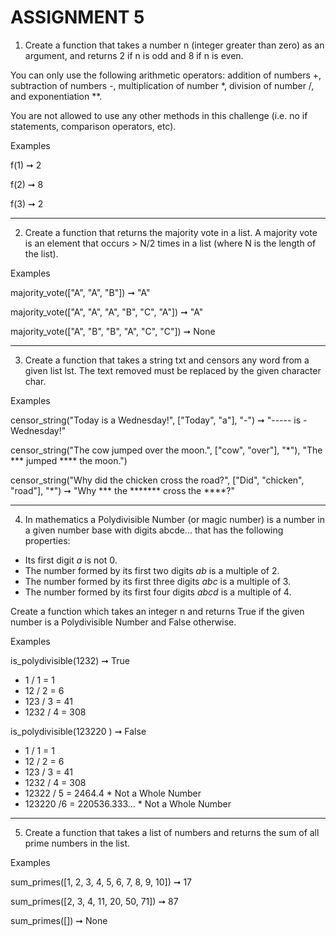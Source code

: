 # ASSIGNMENT 5


1. Create a function that takes a number n (integer greater than zero) as an argument, and returns 2 if n is odd and 8 if n is even.

You can only use the following arithmetic operators: addition of numbers +, subtraction of numbers -, multiplication of number *, division of number /, and exponentiation **.

You are not allowed to use any other methods in this challenge (i.e. no if statements, comparison operators, etc).

Examples

f(1) ➞ 2

f(2) ➞ 8

f(3) ➞ 2


-------------------------------------------------------------------------------------


2. Create a function that returns the majority vote in a list. A majority vote is an element that occurs > N/2 times in a list (where N is the length of the list).

Examples

majority_vote(["A", "A", "B"]) ➞ "A"

majority_vote(["A", "A", "A", "B", "C", "A"]) ➞ "A"

majority_vote(["A", "B", "B", "A", "C", "C"]) ➞ None


-------------------------------------------------------------------------------------


3. Create a function that takes a string txt and censors any word from a given list lst. The text removed must be replaced by the given character char.

Examples

censor_string("Today is a Wednesday!", ["Today", "a"], "-") ➞ "----- is - Wednesday!"

censor_string("The cow jumped over the moon.", ["cow", "over"], "*"), "The *** jumped **** the moon.")

censor_string("Why did the chicken cross the road?", ["Did", "chicken", "road"], "*") ➞ "Why *** the ******* cross the ****?"


-------------------------------------------------------------------------------------


4. In mathematics a Polydivisible Number (or magic number) is a number in a given number base with digits abcde... that has the following properties:

-  Its first digit *a* is not 0.
- The number formed by its first two digits *ab* is a multiple of 2.
- The number formed by its first three digits *abc* is a multiple of 3.
- The number formed by its first four digits *abcd* is a multiple of 4.

Create a function which takes an integer n and returns True if the given number is a Polydivisible Number and False otherwise.

Examples

is_polydivisible(1232) ➞ True
* 1     / 1 = 1
* 12    / 2 = 6
* 123   / 3 = 41
* 1232  / 4 = 308

is_polydivisible(123220 ) ➞ False
* 1   / 1 = 1
* 12   / 2 = 6
* 123   / 3 = 41
* 1232   / 4 = 308
* 12322   / 5 = 2464.4         * Not a Whole Number
* 123220   /6 = 220536.333...  * Not a Whole Number


-------------------------------------------------------------------------------------


5. Create a function that takes a list of numbers and returns the sum of all prime numbers in the list.

Examples

sum_primes([1, 2, 3, 4, 5, 6, 7, 8, 9, 10]) ➞ 17

sum_primes([2, 3, 4, 11, 20, 50, 71]) ➞ 87

sum_primes([]) ➞ None

